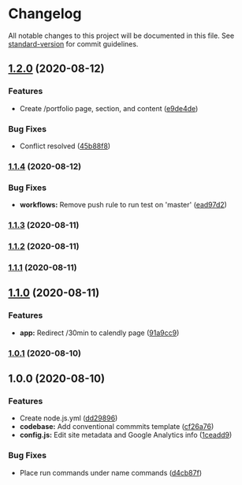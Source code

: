 # Changelog

All notable changes to this project will be documented in this file. See [standard-version](https://github.com/conventional-changelog/standard-version) for commit guidelines.

## [1.2.0](https://github.com/josueal1/v4/compare/v1.1.4...v1.2.0) (2020-08-12)

### Features

- Create /portfolio page, section, and content ([e9de4de](https://github.com/josueal1/v4/commit/e9de4de2d6ad2c58b733fe88d489537410a327b5))

### Bug Fixes

- Conflict resolved ([45b88f8](https://github.com/josueal1/v4/commit/45b88f80d88dba26a8ead1fa8bff31722cff48f7))

### [1.1.4](https://github.com/josueal1/v4/compare/v1.1.3...v1.1.4) (2020-08-12)

### Bug Fixes

- **workflows:** Remove push rule to run test on 'master' ([ead97d2](https://github.com/josueal1/v4/commit/ead97d2bf07c78ed31333ca7ec0770fe035ddc78))

### [1.1.3](https://github.com/josueal1/v4/compare/v1.1.2...v1.1.3) (2020-08-11)

### [1.1.2](https://github.com/josueal1/v4/compare/v1.1.1...v1.1.2) (2020-08-11)

### [1.1.1](https://github.com/josueal1/v4/compare/v1.1.0...v1.1.1) (2020-08-11)

## [1.1.0](https://github.com/josueal1/v4/compare/v1.0.1...v1.1.0) (2020-08-11)

### Features

- **app:** Redirect /30min to calendly page ([91a9cc9](https://github.com/josueal1/v4/commit/91a9cc9a4c23f71e4b406c512e47d380e98987b3))

### [1.0.1](https://github.com/josueal1/v4/compare/v1.0.0...v1.0.1) (2020-08-10)

## 1.0.0 (2020-08-10)

### Features

- Create node.js.yml ([dd29896](https://github.com/josueal1/v4/commit/dd29896a9207ba2bd04cf709ed252326dc50467c))
- **codebase:** Add conventional commmits template ([cf26a76](https://github.com/josueal1/v4/commit/cf26a76d3e48c6df765951f99ff20b974a2271c1))
- **config.js:** Edit site metadata and Google Analytics info ([1ceadd9](https://github.com/josueal1/v4/commit/1ceadd9c3d408f87bf80c956cd26c3b7ccb07385))

### Bug Fixes

- Place run commands under name commands ([d4cb87f](https://github.com/josueal1/v4/commit/d4cb87f1e948a64d888cab3a135d439695fb39a5))

